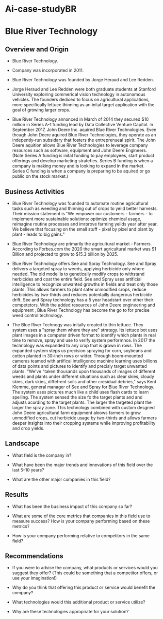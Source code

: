# Ai-case-studyBR

# Blue River Technology

## Overview and Origin

* Blue River Technology.

* Company was incorporated in 2011.

* Blue River Technology was founded by Jorge Heraud and Lee Redden.

* Jorge Heraud and Lee Redden were both graduate students at Stanford University exploiring commerical vision technology in autonomous vehicles.  The founders dediced to focus on agricultural applications, more specifically lettuce thinning as an inital target application with the goal of growing larger crops.
 
* Blue River Technology annonced in March of 2014 they secured $10 million in Series A-1 funding lead by Data Collective Venture Capitol.  In September 2017, John Deere Inc. aquired Blue River Technologies.  Even though John Deere aquired Blue River Technologies, they operate as an indepently-run subsidary that fosters the entreprenueal spirit. The John Deere aquition allows Blue River Technologies to leverage company resources such as software, equipment and John Deere Engineers. (Note Series A funding is inital funding to pay employees, start product offerings and develop marketing stratefies.   Series B funding is when a company is making money and is looking to expand in the market.   Series C funding is when a company is preparing to be aquired or go public on the stock market.)

## Business Activities

* Blue River Technology was founded to automate routine agricultural tasks such as weeding and thinning out of crops to yeild better harvests.  Their mission statement is "We empower our customers - farmers - to implement more sustainable solutions: optimize chemical usage, reimagine routine processes and imrprove farming yeilds year after year.  We believe that focusing on the small stuff - pixel by pixel and plant by plant - leads to big gains."

* Blue River Technology are primarily the agricultural market - Farmers.   According to Forbes.com the 2020 the smart agricultural market was $1 Billion and projected to grow to $15.3 billion by 2025.

* Blue River Technology offers See and Spray Technology.  See and Spray delivers a targeted spray to weeds, applying herbicide only where needed.  The old model is to genetically modify crops to withstand herbicides and coat the entire field. See and Spray uses artificial intelligence to recognize unwanted growths in fields and treat only those plants.  This allows farmers to plant safer unmodified crops, reduce herbicides by two-thirds and reduces potentailly dangerous herbicide drift.  See and Spray technology has a 5 year headstart over other their competetors.   Wtih the added resources of John Deere engineering and equipment , Blue River Technology has become the go to for precise weed control technology.  

* The Blue River Technogy was initally created to thin lettuce.  They system uses a "spray them where they are" strategy. Its lettuce bot uses plant images in a computer driven format to identify which plants in real time to remove, spray and use to verify system performnce.  In 2017 the technology was expanded to any crop that is grown in rows.  The expanded system steps us precision spraying for corn, soybeans and cotton planted in 30-inch rows or wider.  Through boom-mounted cameras teamed with artifical intelligence machine learning uses billions of data points and pictures to identify and precisly target unwanted plants.  "We've "taken thousands upon thousands of images of different weeds and plants under different situations such as clear skies, cloudy skies, dark skies, diffefrent  soils and other cresidual debries," says Kent Klemme, general manager of See and Spray for Blue River Technology.  The system uses pictures much like a child uses flash cards to learn spelling.  The system sensed the size fo the target plants and and adjusts acording to the target plants.  The larger the targeted plant the larger the spray zone.  This technology combined with custom desgned John Deere agricultural farm equipment aloows farmers to grow unmodified crops, cut herbicide usage by two-thirds and allows farmers deeper insights into their cropping systems while improving profitability and crop yields.   

## Landscape

* What field is the company in?

* What have been the major trends and innovations of this field over the last 5&ndash;10 years?

* What are the other major companies in this field?

## Results

* What has been the business impact of this company so far?

* What are some of the core metrics that companies in this field use to measure success? How is your company performing based on these metrics?

* How is your company performing relative to competitors in the same field?

## Recommendations

* If you were to advise the company, what products or services would you suggest they offer? (This could be something that a competitor offers, or use your imagination!)

* Why do you think that offering this product or service would benefit the company?

* What technologies would this additional product or service utilize?

* Why are these technologies appropriate for your solution?